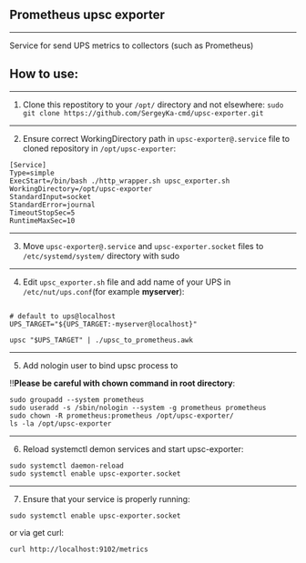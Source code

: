 ## Prometheus upsc exporter
------------
Service for send UPS metrics to collectors (such as Prometheus)

## How to use:
------------
1. Clone this repostitory to your ```/opt/``` directory and not elsewhere:
```sudo git clone https://github.com/SergeyKa-cmd/upsc-exporter.git```

-----------
2. Ensure correct WorkingDirectory path in ```upsc-exporter@.service``` file to cloned repository in ```/opt/upsc-exporter```:
```
[Service]
Type=simple
ExecStart=/bin/bash ./http_wrapper.sh upsc_exporter.sh
WorkingDirectory=/opt/upsc-exporter
StandardInput=socket
StandardError=journal
TimeoutStopSec=5
RuntimeMaxSec=10
```
-----------
3. Move ```upsc-exporter@.service``` and ```upsc-exporter.socket``` files to ```/etc/systemd/system/``` directory with sudo

-----------
4. Edit ```upsc_exporter.sh``` file and add name of your UPS in ```/etc/nut/ups.conf```(for example **myserver**):
```#!/bin/bash

# default to ups@localhost
UPS_TARGET="${UPS_TARGET:-myserver@localhost}"

upsc "$UPS_TARGET" | ./upsc_to_prometheus.awk
```
-----------
5. Add nologin user to bind upsc process to 

!!**Please be careful with chown command in root directory**:
```
sudo groupadd --system prometheus
sudo useradd -s /sbin/nologin --system -g prometheus prometheus
sudo chown -R prometheus:prometheus /opt/upsc-exporter/
ls -la /opt/upsc-exporter
``` 
-----------
6. Reload systemctl demon services and start upsc-exporter:
```
sudo systemctl daemon-reload
sudo systemctl enable upsc-exporter.socket
``` 
-----------
7. Ensure that your service is properly running:

```
sudo systemctl enable upsc-exporter.socket
```
or via get curl:
```
curl http://localhost:9102/metrics
```
